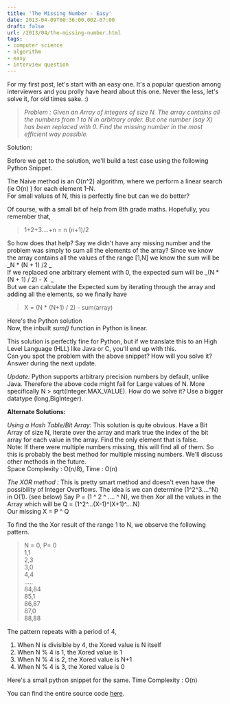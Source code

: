 ```yaml
---
title: 'The Missing Number - Easy'
date: 2013-04-09T00:36:00.002-07:00
draft: false
url: /2013/04/the-missing-number.html
tags: 
- computer science
- algorithm
- easy
- interview question
---
```


For my first post, let's start with an easy one. It's a popular question among interviewers and you prolly have heard about this one. Never the less, let's solve it, for old times sake. :)  
  

> _Problem : Given an Array of integers of size N. The array contains all the numbers from 1 to N in arbitrary order. But one number (say X) has been replaced with 0. Find the missing number in the most efficient way possible._

  
Solution:  
  
Before we get to the solution, we'll build a test case using the following Python Snippet.  
  
The Naive method is an O(n^2) algorithm, where we perform a linear search (ie O(n) ) for each element 1-N.  
For small values of N, this is perfectly fine but can we do better?  
  
Of course, with a small bit of help from 8th grade maths. Hopefully, you remember that,  

> 1+2+3....+n = n (n+1)/2

So how does that help? Say we didn't have any missing number and the problem was simply to sum all the elements of the array? Since we know the array contains all the values of the range \[1,N\] we know the sum will be _N \* (N + 1) /2 _  
If we replaced one arbitrary element with 0, the expected sum will be _(N \* (N + 1) / 2) - X  _  
But we can calculate the Expected sum by iterating through the array and adding all the elements, so we finally have  

> X = (N \* (N+1) / 2) - sum(array)

Here's the Python solution  
Now, the inbuilt _sum()_ function in Python is linear.  
  
This solution is perfectly fine for Python, but if we translate this to an High Level Language (HLL) like Java or C, you'll end up with this.  
Can you spot the problem with the above snippet? How will you solve it? Answer during the next update.  
  
_Update:_ Python supports arbitrary precision numbers by default, unlike Java. Therefore the above code might fail for Large values of N. More specifically N > sqrt(Integer.MAX\_VALUE). How do we solve it? Use a bigger datatype (long,BigInteger).  
  
**Alternate Solutions:**  
  
_Using a Hash Table/Bit Array_: This solution is quite obvious. Have a Bit Array of size N, Iterate over the array and mark true the index of the bit array for each value in the array. Find the only element that is false.  
Note: If there were multiple numbers missing, this will find all of them. So this is probably the best method for multiple missing numbers. We'll discuss other methods in the future.  
Space Complexity : O(n/8), Time : O(n)  
  
_The XOR method :_ This is pretty smart method and doesn't even have the possibility of Integer Overflows. The idea is we can determine (1^2^3....^N) in O(1). (see below) Say P = (1 ^ 2 ^ .... ^ N), we then Xor all the values in the Array which will be Q = (1^2^...(X-1)^(X+1)^....N)  
Our missing X = P ^ Q  
  
To find the the Xor result of the range 1 to N, we observe the following pattern.  
  

> N = 0, P= 0  
> 1,1  
> 2,3  
> 3,0  
> 4,4  
> .....  
> 84,84  
> 85,1  
> 86,87  
> 87,0  
> 88,88

  
  
The pattern repeats with a period of 4,  
  

1.  When N is divisible by 4, the Xored value is N itself
2.  When N % 4 is 1, the Xored value is 1
3.  When N % 4 is 2, the Xored value is N+1
4.  When N % 4 is 3, the Xored value is 0

Here's a small python snippet for the same. Time Complexity : O(n)

  

You can find the entire source code [here](https://github.com/st0le/lost-in-compilation/blob/master/missing_number.py).